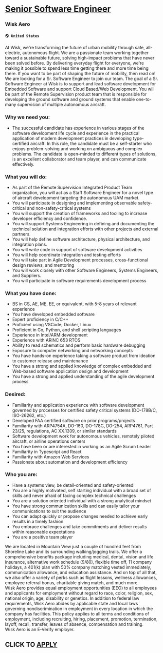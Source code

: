 # [Senior Software Engineer](https://www.remotewlb.com/apply/senior-software-engineer-57993)  
### Wisk Aero  
#### `🌎 United States`  
At Wisk, we're transforming the future of urban mobility through safe, all-electric, autonomous flight. We are a passionate team working together toward a sustainable future, solving high-impact problems that have never been solved before. By delivering everyday flight for everyone, we're making it possible to spend less time getting there and more time being there. If you want to be part of shaping the future of mobility, then read on!  
We are looking for a Sr. Software Engineer to join our team. The goal of a Sr. Software Engineer at Wisk is to support and lead software development for Embedded Software and support Cloud Based/Web Development. You will be part of the Remote Supervision product team that is responsible for developing the ground software and ground systems that enable one-to-many supervision of multiple autonomous aircraft.

### Why we need you:

  * The successful candidate has experience in various stages of the software development life cycle and experience in the practical application of modern development practices in developing type-certified aircraft. In this role, the candidate must be a self-starter who enjoys problem-solving and working on ambiguous and complex problems. The candidate is open-minded to different types of solutions, is an excellent collaborator and team player, and can communicate effectively.

### What you will do:

  * As part of the Remote Supervision Integrated Product Team organization, you will act as a Staff Software Engineer for a novel type of aircraft development targeting the autonomous UAM market.
  * You will participate in designing and implementing observable safety-critical and non-safety-critical systems
  * You will support the creation of frameworks and tooling to increase developer efficiency and confidence.
  * You will support Systems Engineering in defining and documenting the technical solution and integration efforts with other projects and external partners.
  * You will help define software architecture, physical architecture, and integration plans.
  * You will write code in support of software development activities
  * You will help coordinate integration and testing efforts
  * You will take part in Agile Development processes, cross-functional design reviews, and mentoring
  * You will work closely with other Software Engineers, Systems Engineers, and Suppliers.
  * You will participate in software requirements development process

### What you have done:

  * BS in CS, AE, ME, EE, or equivalent, with 5-8 years of relevant experience
  * You have developed embedded software
  * Expert proficiency in C/C++ 
  * Proficient using VSCode, Docker, Linux
  * Proficient in Go, Python, and shell scripting languages
  * Experience in Intel/ARM development 
  * Experience with ARINC 653 RTOS
  * Ability to read schematics and perform basic hardware debugging
  * Exposure to computer networking and networking concepts
  * You have hands-on experience taking a software product from ideation to customer release and maintenance 
  * You have a strong and applied knowledge of complex embedded and Web-based software application design and development 
  * You have a strong and applied understanding of the agile development process

### Desired:

  * Familiarity and application experience with software development governed by processes for certified safety critical systems (DO-178B/C, ISO-26262, etc.)
  * Developed FAA certified software on prior programs/projects
  * Familiarity with ARP4754A, DO-160, DO-178C, DO-254, ARP4761, Part 23/25, regulations, AC XX.1309, or similar standards
  * Software development work for autonomous vehicles, remotely piloted aircraft, or airline operations centers
  * You have been or are interested in working as an Agile Scrum Leader
  * Familiarity in Typescript and React
  * Familiarity with Amazon Web Services
  * Passionate about automation and development efficiency

### Who you are:

  * Have a systems view, be detail-oriented and safety-oriented
  * You are a highly motivated, self starting individual with a broad set of skills and never afraid of facing complex technical challenges
  * You are a solution oriented individual with a strong analytical mindset
  * You have strong communication skills and can easily tailor your communications to suit the audience
  * You can adapt quickly or propose changes needed to achieve early results in a timely fashion
  * You embrace challenges and take commitments and deliver results within reasonable expectations
  * You are a positive team player

We are located in Mountain View just a couple of hundred feet from Shoreline Lake and its surrounding walking/jogging trails. We offer a comprehensive benefits package including medical, dental, vision and life insurance, alternative work schedule (9/80), flexible time off, 11 company holidays, a 401(k) plan with 50% company matching vested immediately, communication allowance, and education assistance. And on top of all that, we also offer a variety of perks such as flight lessons, wellness allowances, employee referral bonus, charitable giving match, and much more.  
Wisk Aero provides equal employment opportunities (EEO) to all employees and applicants for employment without regard to race, color, religion, sex, national origin, age, disability or genetics. In addition to federal law requirements, Wisk Aero abides by applicable state and local laws governing nondiscrimination in employment in every location in which the company has facilities. This policy applies to all terms and conditions of employment, including recruiting, hiring, placement, promotion, termination, layoff, recall, transfer, leaves of absence, compensation and training.  
Wisk Aero is an E-Verify employer.  
## CLICK TO [APPLY](https://www.remotewlb.com/apply/senior-software-engineer-57993)

